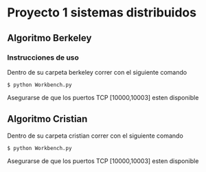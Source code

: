 # Proyecto 1 sistemas distribuidos
## Algoritmo Berkeley
### Instrucciones de uso
Dentro de su carpeta berkeley correr con el siguiente comando
```
$ python Workbench.py
```
Asegurarse de que los puertos TCP [10000,10003] esten disponible
## Algoritmo Cristian
Dentro de su carpeta cristian correr con el siguiente comando
```
$ python Workbench.py
```
Asegurarse de que los puertos TCP [10000,10003] esten disponible